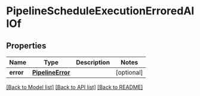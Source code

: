 # PipelineScheduleExecutionErroredAllOf

## Properties
Name | Type | Description | Notes
------------ | ------------- | ------------- | -------------
**error** | [**PipelineError**](PipelineError.md) |  | [optional] 

[[Back to Model list]](../README.md#documentation-for-models) [[Back to API list]](../README.md#documentation-for-api-endpoints) [[Back to README]](../README.md)


